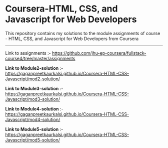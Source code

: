 <h1>Coursera-HTML, CSS, and Javascript for Web Developers</h1>
This repository contains my solutions to the module assignments of course - HTML, CSS, and Javascript for Web Developers from Coursera
<hr>

Link to assignments :- https://github.com/jhu-ep-coursera/fullstack-course4/tree/master/assignments

<b>Link to Module2-solution</b> :- https://gaganpreetkaurkalsi.github.io/Coursera-HTML-CSS-Javascript/mod2-solution/

<b>Link to Module3-solution</b> :- https://gaganpreetkaurkalsi.github.io/Coursera-HTML-CSS-Javascript/mod3-solution/

<b>Link to Module4-solution</b> :- https://gaganpreetkaurkalsi.github.io/Coursera-HTML-CSS-Javascript/mod4-solution/

<b>Link to Module5-solution</b> :- https://gaganpreetkaurkalsi.github.io/Coursera-HTML-CSS-Javascript/mod5-solution/
